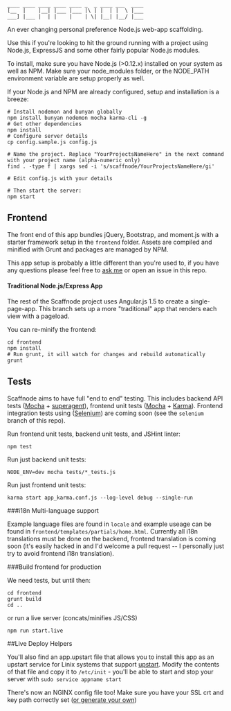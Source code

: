     ____ ____ ____ ____ ____ _  _ ____ ___  ____
    [__  |    |__| |___ |___ |\ | |  | |  \ |___
    ___] |___ |  | |    |    | \| |__| |__/ |___

An ever changing personal preference Node.js web-app scaffolding.

Use this if you're looking to hit the ground running with a project using Node.js, ExpressJS and some other fairly popular Node.js modules.

To install, make sure you have Node.js (>0.12.x) installed on your system as well as NPM. Make sure your node_modules folder, or the NODE_PATH environment variable are setup properly as well.

If your Node.js and NPM are already configured, setup and installation is a breeze:

    # Install nodemon and bunyan globally
    npm install bunyan nodemon mocha karma-cli -g
    # Get other dependencies
    npm install
    # Configure server details
    cp config.sample.js config.js

    # Name the project. Replace "YourProjectsNameHere" in the next command with your project name (alpha-numeric only)
    find . -type f | xargs sed -i 's/scaffnode/YourProjectsNameHere/gi'

    # Edit config.js with your details

    # Then start the server:
    npm start

## Frontend

The front end of this app bundles jQuery, Bootstrap, and moment.js with a starter framework setup in the `frontend` folder. Assets are compiled and minified with Grunt and packages are managed by NPM.

This app setup is probably a little different than you're used to, if you have any questions please feel free to [ask me](https://twitter.com/twitter) or open an issue in this repo.

#### Traditional Node.js/Express App

The rest of the Scaffnode project uses Angular.js 1.5 to create a single-page-app. This branch sets up a more "traditional" app that renders each view with a pageload.

You can re-minify the frontend:

    cd frontend
    npm install
    # Run grunt, it will watch for changes and rebuild automatically
    grunt

## Tests

Scaffnode aims to have full "end to end" testing. This includes backend API tests ([Mocha](http://mochajs.org/) + [superagent](http://visionmedia.github.io/superagent/)), frontend unit tests ([Mocha](http://mochajs.org/) + [Karma](http://karma-runner.github.io)). Frontend integration tests using ([Selenium](http://www.seleniumhq.org/)) are coming soon (see the `selenium` branch of this repo).

Run frontend unit tests, backend unit tests, and JSHint linter:

    npm test

Run just backend unit tests:

    NODE_ENV=dev mocha tests/*_tests.js

Run just frontend unit tests:

    karma start app_karma.conf.js --log-level debug --single-run

###i18n Multi-language support

Example language files are found in `locale` and example useage can be found in `frontend/templates/partials/home.html`. Currently all i18n translations must be done on the backend, frontend translation is coming soon (it's easily hacked in and I'd welcome a pull request -- I personally just try to avoid frontend i18n translation).

###Build frontend for production

We need tests, but until then:

    cd frontend
    grunt build
    cd ..

or run a live server (concats/minifies JS/CSS)

    npm run start.live

##Live Deploy Helpers

You'll also find an app.upstart file that allows you to install this app as an upstart service for Linix systems that support [upstart](http://upstart.ubuntu.com/). Modify the contents of that file and copy it to `/etc/init` - you'll be able to start and stop your server with `sudo service appname start`

There's now an NGINX config file too! Make sure you have your SSL crt and key path correctly set ([or generate your own](https://devcenter.heroku.com/articles/ssl-certificate-self))
